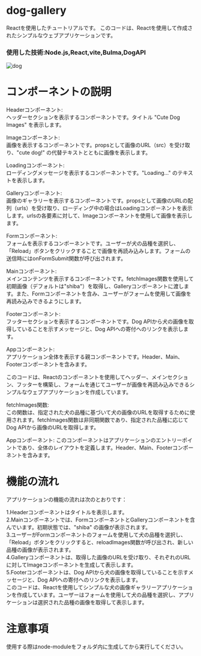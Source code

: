 # dog-gallery
Reactを使用したチュートリアルです。 
このコードは、Reactを使用して作成されたシンプルなウェブアプリケーションです。
### 使用した技術:Node.js,React,vite,Bulma,DogAPI
![dog](https://github.com/Zakuro890/dog-gallery/assets/102887065/63152923-0478-4971-95fa-76cc573e012a)
# コンポーネントの説明
Headerコンポーネント:<br>
ヘッダーセクションを表示するコンポーネントです。タイトル "Cute Dog Images" を表示します。

Imageコンポーネント:<br>
画像を表示するコンポーネントです。propsとして画像のURL（src）を受け取り、"cute dog!" の代替テキストとともに画像を表示します。

Loadingコンポーネント:<br>
ローディングメッセージを表示するコンポーネントです。"Loading..." のテキストを表示します。<br>

Galleryコンポーネント:<br>
画像のギャラリーを表示するコンポーネントです。propsとして画像のURLの配列（urls）を受け取り、ローディング中の場合はLoadingコンポーネントを表示します。urlsの各要素に対して、Imageコンポーネントを使用して画像を表示します。

Formコンポーネント:<br>
フォームを表示するコンポーネントです。ユーザーが犬の品種を選択し、「Reload」ボタンをクリックすることで画像を再読み込みします。フォームの送信時にはonFormSubmit関数が呼び出されます。<br>

Mainコンポーネント:<br>
メインコンテンツを表示するコンポーネントです。fetchImages関数を使用して初期画像（デフォルトは"shiba"）を取得し、Galleryコンポーネントに渡します。また、Formコンポーネントを含み、ユーザーがフォームを使用して画像を再読み込みできるようにします。<br>

Footerコンポーネント:<br>
フッターセクションを表示するコンポーネントです。Dog APIから犬の画像を取得していることを示すメッセージと、Dog APIへの寄付へのリンクを表示します。<br>

Appコンポーネント:<br>
アプリケーション全体を表示する親コンポーネントです。Header、Main、Footerコンポーネントを含みます。<br>

このコードは、Reactのコンポーネントを使用してヘッダー、メインセクション、フッターを構築し、フォームを通じてユーザーが画像を再読み込みできるシンプルなウェブアプリケーションを作成しています。<br>

fetchImages関数:<br>
この関数は、指定された犬の品種に基づいて犬の画像のURLを取得するために使用されます。fetchImages関数は非同期関数であり、指定された品種に応じてDog APIから画像のURLを取得します。<br>

Appコンポーネント:
このコンポーネントはアプリケーションのエントリーポイントであり、全体のレイアウトを定義します。Header、Main、Footerコンポーネントを含みます。<br>
# 機能の流れ
アプリケーションの機能の流れは次のとおりです：<br>

1.Headerコンポーネントはタイトルを表示します。<br>
2.Mainコンポーネントでは、FormコンポーネントとGalleryコンポーネントを含んでいます。初期状態では、"shiba" の画像が表示されます。<br>
3.ユーザーがFormコンポーネントのフォームを使用して犬の品種を選択し、「Reload」ボタンをクリックすると、reloadImages関数が呼び出され、新しい品種の画像が表示されます。<br>
4.Galleryコンポーネントは、取得した画像のURLを受け取り、それぞれのURLに対してImageコンポーネントを生成して表示します。<br>
5.Footerコンポーネントは、Dog APIから犬の画像を取得していることを示すメッセージと、Dog APIへの寄付へのリンクを表示します。<br>
このコードは、Reactを使用してシンプルな犬の画像ギャラリーアプリケーションを作成しています。ユーザーはフォームを使用して犬の品種を選択し、アプリケーションは選択された品種の画像を取得して表示します。<br>
# 注意事項
使用する際はnode-moduleをフォルダ内に生成してから実行してください。

